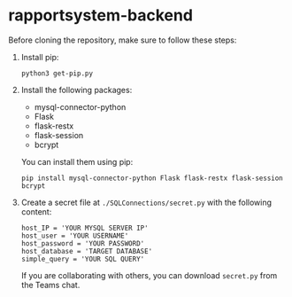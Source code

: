 # rapportsystem-backend

Before cloning the repository, make sure to follow these steps:

1. Install pip:
    ```
    python3 get-pip.py
    ```

2. Install the following packages:
    - mysql-connector-python
    - Flask
    - flask-restx
    - flask-session
    - bcrypt

    You can install them using pip:
    ```
    pip install mysql-connector-python Flask flask-restx flask-session bcrypt
    ```

3. Create a secret file at `./SQLConnections/secret.py` with the following content:
    ```
    host_IP = 'YOUR MYSQL SERVER IP'
    host_user = 'YOUR USERNAME'
    host_password = 'YOUR PASSWORD'
    host_database = 'TARGET DATABASE'
    simple_query = 'YOUR SQL QUERY'
    ```

    If you are collaborating with others, you can download `secret.py` from the Teams chat.
